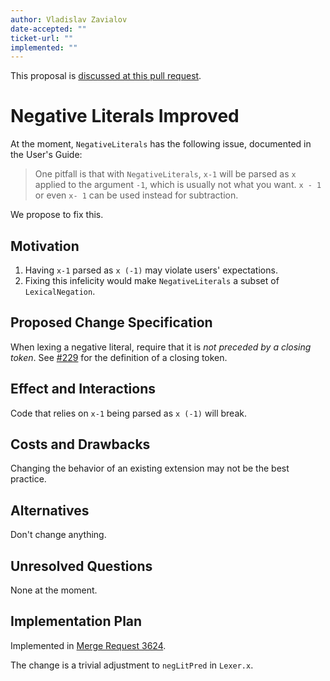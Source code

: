 ```yaml
---
author: Vladislav Zavialov
date-accepted: ""
ticket-url: ""
implemented: ""
---
```


This proposal is [discussed at this pull request](https://github.com/ghc-proposals/ghc-proposals/pull/344).

# Negative Literals Improved

At the moment, `NegativeLiterals` has the following issue, documented in the
User's Guide:

> One pitfall is that with `NegativeLiterals`, `x-1` will be parsed as `x`
> applied to the argument `-1`, which is usually not what you want. `x - 1` or
> even `x- 1` can be used instead for subtraction.

We propose to fix this.

## Motivation

1. Having `x-1` parsed as `x (-1)` may violate users' expectations.
2. Fixing this infelicity would make `NegativeLiterals` a subset of `LexicalNegation`.

## Proposed Change Specification

When lexing a negative literal, require that it is *not preceded by a closing
token*. See
[#229](https://github.com/ghc-proposals/ghc-proposals/blob/master/proposals/0229-whitespace-bang-patterns.rst)
for the definition of a closing token.

## Effect and Interactions

Code that relies on `x-1` being parsed as `x (-1)` will break.

## Costs and Drawbacks

Changing the behavior of an existing extension may not be the best practice.

## Alternatives

Don't change anything.

## Unresolved Questions

None at the moment.

## Implementation Plan

Implemented in [Merge Request 3624](https://gitlab.haskell.org/ghc/ghc/-/merge_requests/3624).

The change is a trivial adjustment to `negLitPred` in `Lexer.x`.

